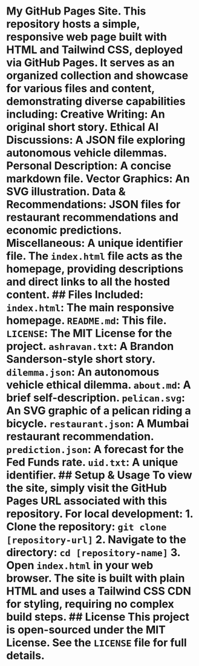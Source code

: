 # My GitHub Pages Site. This repository hosts a simple, responsive web page built with HTML and Tailwind CSS, deployed via GitHub Pages. It serves as an organized collection and showcase for various files and content, demonstrating diverse capabilities including: Creative Writing: An original short story. Ethical AI Discussions: A JSON file exploring autonomous vehicle dilemmas. Personal Description: A concise markdown file. Vector Graphics: An SVG illustration. Data & Recommendations: JSON files for restaurant recommendations and economic predictions. Miscellaneous: A unique identifier file. The `index.html` file acts as the homepage, providing descriptions and direct links to all the hosted content. ## Files Included: `index.html`: The main responsive homepage. `README.md`: This file. `LICENSE`: The MIT License for the project. `ashravan.txt`: A Brandon Sanderson-style short story. `dilemma.json`: An autonomous vehicle ethical dilemma. `about.md`: A brief self-description. `pelican.svg`: An SVG graphic of a pelican riding a bicycle. `restaurant.json`: A Mumbai restaurant recommendation. `prediction.json`: A forecast for the Fed Funds rate. `uid.txt`: A unique identifier. ## Setup & Usage To view the site, simply visit the GitHub Pages URL associated with this repository. For local development: 1. Clone the repository: `git clone [repository-url]` 2. Navigate to the directory: `cd [repository-name]` 3. Open `index.html` in your web browser. The site is built with plain HTML and uses a Tailwind CSS CDN for styling, requiring no complex build steps. ## License This project is open-sourced under the MIT License. See the `LICENSE` file for full details.